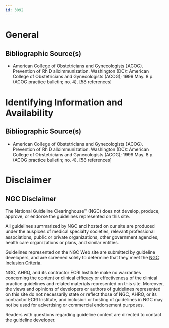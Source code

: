 ```yaml
---
id: 3092
---
```


# General

## Bibliographic Source(s)

- American College of Obstetricians and Gynecologists (ACOG). Prevention of Rh D alloimmunization. Washington (DC): American College of Obstetricians and Gynecologists (ACOG); 1999 May. 8 p. (ACOG practice bulletin; no. 4). [58 references]

# Identifying Information and Availability

## Bibliographic Source(s)

- American College of Obstetricians and Gynecologists (ACOG). Prevention of Rh D alloimmunization. Washington (DC): American College of Obstetricians and Gynecologists (ACOG); 1999 May. 8 p. (ACOG practice bulletin; no. 4). [58 references]

# Disclaimer

## NGC Disclaimer

The National Guideline Clearinghouse™ (NGC) does not develop, produce, approve, or endorse the guidelines represented on this site.

All guidelines summarized by NGC and hosted on our site are produced under the auspices of medical specialty societies, relevant professional associations, public or private organizations, other government agencies, health care organizations or plans, and similar entities.

Guidelines represented on the NGC Web site are submitted by guideline developers, and are screened solely to determine that they meet the [NGC Inclusion Criteria](/help-and-about/summaries/inclusion-criteria).

NGC, AHRQ, and its contractor ECRI Institute make no warranties concerning the content or clinical efficacy or effectiveness of the clinical practice guidelines and related materials represented on this site. Moreover, the views and opinions of developers or authors of guidelines represented on this site do not necessarily state or reflect those of NGC, AHRQ, or its contractor ECRI Institute, and inclusion or hosting of guidelines in NGC may not be used for advertising or commercial endorsement purposes.

Readers with questions regarding guideline content are directed to contact the guideline developer.

